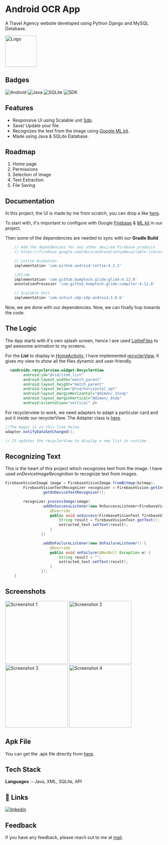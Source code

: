 
# Android OCR App

A Travel Agency website developed using Python Django and MySQL Database.

<img src="https://github.com/shubyaa/NewOcrApp/blob/master/app/src/main/res/drawable/logo.png" alt="Logo" width="100"/>

## Badges

![Android](https://img.shields.io/badge/JDK-14.01-blue.svg)
![Java](https://img.shields.io/badge/Java-14+-red.svg)
![SQLite](https://img.shields.io/badge/SQLite-1-purple.svg)
![SDK](https://img.shields.io/badge/SDK-21-green.svg)

## Features

- Responsive UI using Scalable unit [Sdp](https://github.com/intuit/sdp).
- Save/ Update your file.
- Recognizes the text from the image using [Google ML kit](https://developers.google.com/ml-kit).
- Made using Java & SQLite Database.

## Roadmap

1. Home page
2. Permissions
3. Selection of image
4. Text Extraction
5. File Saving

## Documentation

In this project, the UI is made by me from scratch, you can drop a like [here](https://dribbble.com/shots/17266411-Basic-OCR-App-Layout-Blue).

To start with, it's important to configure with Google [Firebase](https://firebase.google.com/) & [ML kit](https://developers.google.com/ml-kit) in our project.

Then some of the dependencies are needed to sync with our **Gradle Build**

``` gradle
    // Add the dependencies for any other desired Firebase products
    // https://firebase.google.com/docs/android/setup#available-libraries

    // Lottie Animation
    implementation 'com.airbnb.android:lottie:4.2.2'

    //Glide
    implementation 'com.github.bumptech.glide:glide:4.12.0'
    annotationProcessor 'com.github.bumptech.glide:compiler:4.12.0'

    // Scalable Unit
    implementation 'com.intuit.sdp:sdp-android:1.0.6'
```

Now, we are done with our dependencies. Now, we can finally hop towards the code.

## The Logic

The App starts with it's own splash screen, hence I ave used [LottieFiles](https://lottiefiles.com/) to get awesome animation to my screens.

For the **List** to display in [HomeActivity](https://github.com/shubyaa/NewOcrApp/blob/master/app/src/main/java/com/example/newocrapp/HomeActivity.java), I have implemented [recyclerView](https://developer.android.com/guide/topics/ui/layout/recyclerview). It gives my view to show all the files dynamic and user-friendly.

```xml
  <androidx.recyclerview.widget.RecyclerView
        android:id="@+id/item_list"
        android:layout_width="match_parent"
        android:layout_height="match_parent"
        android:layout_below="@+id/horizontal_opt"
        android:layout_marginHorizontal="@dimen/_15sdp"
        android:layout_marginVertical="@dimen/_8sdp"
        android:orientation="vertical" />

```

For recyclerview to work, we need adapters to adapt a particular card and put it inside our recyclerView. The Adapter class is [here](https://github.com/shubyaa/NewOcrApp/blob/master/app/src/main/java/com/example/newocrapp/Adapters/ListAdapter.java).

``` java
//The magic is in this line below
adapter.notifyDataSetChanged();

// It updates the recyclerView to display a new list in runtime.
```

## Recognizing Text

This is the heart of this project which recognizes text from the image. I have used *onDeviceImageRecognition* to recognize text from images.

```java
FirebaseVisionImage image = FirebaseVisionImage.fromBitmap(bitmap);
        FirebaseVisionTextRecognizer recognizer = FirebaseVision.getInstance()
                .getOnDeviceTextRecognizer();

        recognizer.processImage(image)
                .addOnSuccessListener(new OnSuccessListener<FirebaseVisionText>() {
                    @Override
                    public void onSuccess(FirebaseVisionText firebaseVisionText) {
                        String result = firebaseVisionText.getText();
                        extracted_text.setText(result);
                    }
                })

                .addOnFailureListener(new OnFailureListener() {
                    @Override
                    public void onFailure(@NonNull Exception e) {
                        String result = "";
                        extracted_text.setText(result);
                    }
                });
    }

```

## Screenshots

<img src="https://github.com/shubyaa/NewOcrApp/blob/master/output/1.jpg" alt="Screenshot 1" width="200"/> <img src="https://github.com/shubyaa/NewOcrApp/blob/master/output/2.jpg" alt="Screenshot 2" width="200"/> <img src="https://github.com/shubyaa/NewOcrApp/blob/master/output/3.jpg" alt="Screenshot 3" width="200"/> <img src="https://github.com/shubyaa/NewOcrApp/blob/master/output/4.jpg" alt="Screenshot 4" width="200"/>

## Apk File

You can get the .apk file directly from [here](https://github.com/shubyaa/NewOcrApp/blob/master/output/app-debug.apk).

## Tech Stack

**Languages** :- Java, XML, SQLite, API

## 🔗 Links

[![linkedin](https://img.shields.io/badge/linkedin-0A66C2?style=for-the-badge&logo=linkedin&logoColor=white)](https://www.linkedin.com/in/shubham-pednekar-573369213/)

## Feedback

If you have any feedback, please reach out to me at [mail](shubya8451@gmail.com).
